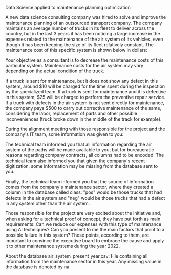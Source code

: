 Data Science applied to maintenance planning optimization

A new data science consulting company was hired to solve and improve the maintenance planning of an outsourced transport company. The company maintains an average number of trucks in its fleet to deliver across the country, but in the last 3 years it has been noticing a large increase in the expenses related to the maintenance of the air system of its vehicles, even though it has been keeping the size of its fleet relatively constant. The maintenance cost of this specific system is shown below in dollars:


Your objective as a consultant is to decrease the maintenance costs of this particular system. Maintenance costs for the air system may vary depending on the actual condition of the truck. 

If a truck is sent for maintenance, but it does not show any defect in this system, around $10 will be charged for the time spent during the inspection by the specialized team.
If a truck is sent for maintenance and it is defective in this system, $25 will be charged to perform the preventive repair service.
If a truck with defects in the air system is not sent directly for maintenance, the company pays $500 to carry out corrective maintenance of the same, considering the labor, replacement of parts and other possible inconveniences (truck broke down in the middle of the track for example).

During the alignment meeting with those responsible for the project and the company's IT team, some information was given to you:

The technical team informed you that all information regarding the air system of the paths will be made available to you, but for bureaucratic reasons regarding company contracts, all columns had to be encoded. 
The technical team also informed you that given the company's recent digitization, some information may be missing from the database sent to you.

Finally, the technical team informed you that the source of information comes from the company's maintenance sector, where they created a column in the database called class: "pos" would be those trucks that had defects in the air system and "neg" would be those trucks that had a defect in any system other than the air system. 

Those responsible for the project are very excited about the initiative and, when asking for a technical proof of concept, they have put forth as main requirements:
Can we reduce our expenses with this type of maintenance using AI techniques?
Can you present to me the main factors that point to a possible failure in this system?
These points, according to them, are important to convince the executive board to embrace the cause and apply it to other maintenance systems during the year 2022.

About the database 
air_system_present_year.csv: File containing all information from the maintenance sector in this year.
Any missing value in the database is denoted by na.
